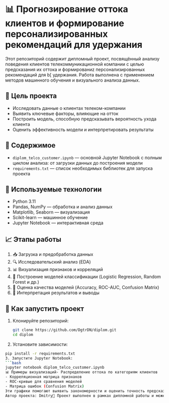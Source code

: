 # 📊 Прогнозирование оттока клиентов и формирование персонализированных рекомендаций для удержания

Этот репозиторий содержит дипломный проект, посвящённый анализу поведения клиентов телекоммуникационной компании с целью предсказания их оттока и формированиz персонализированных рекомендаций для b[ удержания. Работа выполнена с применением методов машинного обучения и визуального анализа данных.

## 🎯 Цель проекта

- Исследовать данные о клиентах телеком-компании
- Выявить ключевые факторы, влияющие на отток
- Построить модель, способную предсказывать вероятность ухода клиента
- Оценить эффективность модели и интерпретировать результаты

## 📁 Содержимое

- `diplom_telco_customer.ipynb` — основной Jupyter Notebook с полным циклом анализа: от загрузки данных до построения модели
- `requirements.txt` — список необходимых библиотек для запуска проекта

## 🧰 Используемые технологии

- Python 3.11
- Pandas, NumPy — обработка и анализ данных
- Matplotlib, Seaborn — визуализация
- Scikit-learn — машинное обучение
- Jupyter Notebook — интерактивная среда

## 📈 Этапы работы

1. 📥 Загрузка и предобработка данных
2. 🔍 Исследовательский анализ (EDA)
3. 📊 Визуализация признаков и корреляций
4. 🧠 Построение моделей классификации (Logistic Regression, Random Forest и др.)
5. 🧪 Оценка качества моделей (Accuracy, ROC-AUC, Confusion Matrix)
6. 📌 Интерпретация результатов и выводы

## 🚀 Как запустить проект

1. Клонируйте репозиторий:
   ```bash
   git clone https://github.com/DgtrDN/diplom.git
   cd diplom
2. Установите зависимости:
```bash
pip install -r requirements.txt
3. Запустите Jupyter Notebook:
```bash
jupyter notebook diplom_telco_customer.ipynb
📊 Примеры визуализаций- Распределение оттока по категориям клиентов
- Корреляционная матрица признаков
- ROC-кривые для сравнения моделей
- Матрица ошибок (Confusion Matrix)
Эти графики помогают выявить закономерности и оценить точность предсказаний.📬 Обратная связьЕсли у вас есть предложения по улучшению проекта — создайте issue или отправьте pull request.
Автор проекта: Dmitry📌 Проект выполнен в рамках дипломной работы и может быть полезен для компаний, стремящихся снизить уровень оттока клиентов с помощью аналитики и ML.
